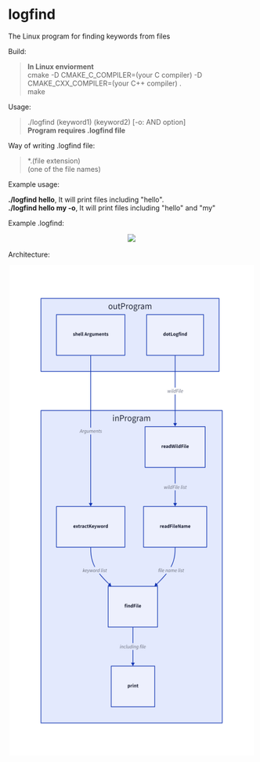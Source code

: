 # logfind

The Linux program for finding keywords from files   

Build:   
>__In Linux enviorment__   
>cmake -D CMAKE_C_COMPILER=(your C compiler) -D CMAKE_CXX_COMPILER=(your C++ compiler) .   
>make

Usage:     
>./logfind (keyword1) (keyword2) [-o: AND option]    
>__Program requires .logfind file__  

Way of writing .logfind file:
>*.(file extension)   
>(one of the file names)

Example usage:    
    
__./logfind hello__, It will print files including "hello".    
__./logfind hello my -o__, It will print files including "hello" and "my"

Example .logfind:

<p align="center"> <img src="https://user-images.githubusercontent.com/59336397/215263176-8e097865-902f-4aaf-8c39-e61e6dd38bc3.png"> </p>


Architecture:   

<p align="center"><img src="img/architechure.png" width="500px" height="1000px" ></img><br/></p>

